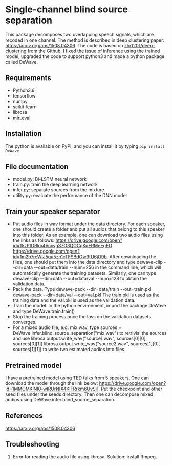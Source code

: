 # Single-channel blind source separation
This package decomposes two overlapping speech signals, which are recoded in one channel. 
The method is described in deep clustering paper: https://arxiv.org/abs/1508.04306.
The code is based on [zhr1201/deep-clustering](https://github.com/zhr1201/deep-clustering) from the Github.
I fixed the issue of inference using the trained model, upgraded the code to
support python3 and made a python package called DeWave.

## Requirements
  * Python3.6
  * tensorflow
  * numpy
  * scikit-learn
  * librosa
  * mir_eval

## Installation
The python is available on PyPI, and you can install it by typing
`pip install DeWave`
  
## File documentation
  * model.py: Bi-LSTM neural network
  * train.py: train the deep learning network
  * infer.py: separate sources from the mixture
  * utility.py: evaluate the performance of the DNN model
  
## Train your speaker separator
  * Put audio files in wav format under the data directory. For each speaker,
    one should create a folder and put all audios that belong to this speaker
    into this folder. As an example, one can download two audio files using the
    links as follows:
    https://drive.google.com/open?id=15zPtDBkb4VcxvgS7O3QOCqKdERMeEgEO
    https://drive.google.com/open?id=1m2b7reWlJ5qu5zh1cTFSBdOw9fU6jO9b. After
    downloading the files, one should put them into the data directory and type
    dewave-clip --dir=data --out=data/train --num=256 in the command line, which
    will automatically generate the training datasets. Similarly, one can type
    dewave-clip --dir=data --out=data/val --num=128 to obtain the validation
    data.
  * Pack the data. Type
    dewave-pack --dir=data/train --out=train.pkl
    dewave-pack --dir=data/val --out=val.pkl
    The train.pkl is used as the training data and the val.pkl is used as the
    validation data.
  * Train the model. In the python environment, import the package DeWave and 
    type DeWave.train.train()
  * Stop the training process once the loss on the validation datasets
    converges.
  * For a mixed audio file, e.g. mix.wav, type
    sources = DeWave.infer.blind_source_separation("mix.wav")
    to retrivial the sources and use 
    librosa.output.write_wav("source1.wav", sources[0][0], sources[0][1])
    librosa.output.write_wav("source2.wav", sources[1][0], sources[1][1])
    to write two estimated audios into files.

## Pretrained model
  I have a pretrained model using TED talks from 5 speakers. One can download
  the model through the link below:
  https://drive.google.com/open?id=1MMOMKlNI0-wIRUrNIX4KlFRrkm6UvSi1. 
  Put the checkpoint and other seed files under the seeds directory. Then one
  can decompose mixed audios using DeWave.infer.blind_source_separation.

## References
  https://arxiv.org/abs/1508.04306

## Troubleshooting
1. Error for reading the audio file using librosa.
   Solution: install ffmpeg.
